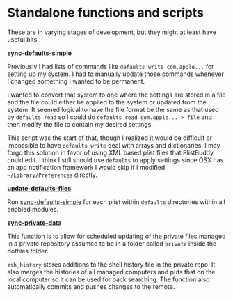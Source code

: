 # Standalone functions and scripts

These are in varying stages of development, but they might at least have useful
bits.

**[sync-defaults-simple](mods-available/base/functions/sync-defaults-simple)**

Previously I had lists of commands like `defaults write com.apple...` for setting up my system.
I had to manually update those commands whenever I changed something I wanted to be permanent.

I wanted to convert that system to one where the settings are stored in a file and the file could either be applied to the system or updated from the system.
It seemed logical to have the file format be the same as that used by `defaults read` so I could do `defaults read com.apple... > file` and then modify the file to contain my desired settings.

This script was the start of that, though I realized it would be difficult or impossible to have `defaults write` deal with arrays and dictionaries.
I may forgo this solution in favor of using XML based plist files that PlistBuddy could edit.
I think I still should use `defaults` to apply settings since OSX has an app notification framework I would skip if I modified `~/Library/Preferences` directly.

**[update-defaults-files](mods-available/base/functions/update-defaults-files)**

Run [sync-defaults-simple](mods-available/base/functions/sync-defaults-simple) for each plist within `defaults` directories within all enabled modules.

**[sync-private-data](mods-available/base/functions/sync-private-data)**

This function is to allow for scheduled updating of the private files managed in a private repository assumed to be in a folder called `private` inside the dotfiles folder.

`zsh_history` stores additions to the shell history file in the private repo.
It also merges the histories of all managed computers and puts that on the local computer so it can be used for back searching.
The function also automatically commits and pushes changes to the remote.
